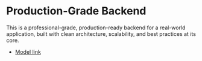 # Production-Grade Backend

This is a professional-grade, production-ready backend for a real-world application, built with clean architecture, scalability, and best practices at its core.

- [Model link](https://app.eraser.io/workspace/0I1I0s8NSywyYpejjPyb?origin=share)